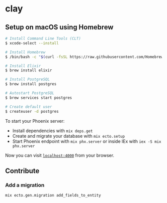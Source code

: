 # clay

## Setup on macOS using Homebrew

```bash
# Install Command Line Tools (CLT)
$ xcode-select --install

# Install Homebrew
$ /bin/bash -c "$(curl -fsSL https://raw.githubusercontent.com/Homebrew/install/HEAD/install.sh)"

# Install Elixir
$ brew install elixir

# Install PostgreSQL
$ brew install postgres

# Autostart PostgreSQL
$ brew services start postgres

# Create default user
$ createuser -d postgres
```

To start your Phoenix server:

- Install dependencies with `mix deps.get`
- Create and migrate your database with `mix ecto.setup`
- Start Phoenix endpoint with `mix phx.server` or inside IEx with `iex -S mix phx.server`

Now you can visit [`localhost:4000`](http://localhost:4000) from your browser.

## Contribute

### Add a migration

`mix ecto.gen.migration add_fields_to_entity`
